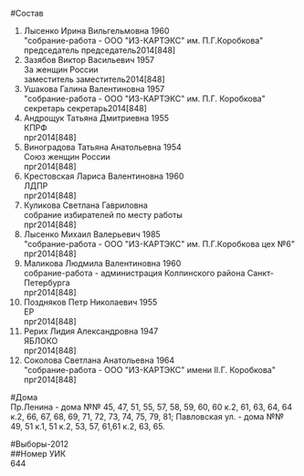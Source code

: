#Состав  
1. Лысенко Ирина Вильгельмовна 1960  
    "собрание-работа - ООО "ИЗ-КАРТЭКС" им. П.Г.Коробкова"  
    председатель председатель2014[848]  
2. Зазябов Виктор Васильевич 1957  
    За женщин России  
    заместитель заместитель2014[848]  
3. Ушакова Галина Валентиновна 1957  
    "собрание-работа - ООО "ИЗ-КАРТЭКС" им. П.Г. Коробкова"  
    секретарь секретарь2014[848]  
4. Андрощук Татьяна Дмитриевна 1955  
    КПРФ  
    прг2014[848]  
5. Виноградова Татьяна Анатольевна 1954  
    Союз женщин России  
    прг2014[848]  
6. Крестовская Лариса Валентиновна 1960  
    ЛДПР  
    прг2014[848]  
7. Куликова Светлана Гавриловна  
    собрание избирателей по месту работы  
    прг2014[848]  
8. Лысенко Михаил Валерьевич 1985  
    "собрание-работа - ООО "ИЗ-КАРТЭКС" им. П.Г.Коробкова цех №6"  
    прг2014[848]  
9. Маликова Людмила Валентиновна 1960  
    собрание-работа - администрация Колпинского района Санкт-Петербурга  
    прг2014[848]  
10. Поздняков Петр Николаевич 1955  
    ЕР  
    прг2014[848]  
11. Рерих Лидия Александровна 1947  
    ЯБЛОКО  
    прг2014[848]  
12. Соколова Светлана Анатольевна 1964  
    "собрание-работа - ООО "ИЗ-КАРТЭКС" имени II.Г. Коробкова"  
    прг2014[848]  
  
#Дома  
Пр.Ленина - дома №№ 45, 47, 51, 55, 57, 58, 59, 60, 60 к.2, 61, 63, 64, 64 к.2, 66, 67, 68, 69, 71, 72, 73, 74, 75, 79, 81; Павловская ул. - дома №№ 49, 51 к.1, 51 к.2, 53, 57, 61,61 к.2, 63, 65.  
  
#Выборы-2012  
##Номер УИК  
644  

